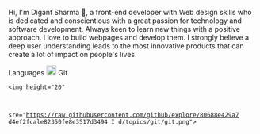 Hi, I'm Digant Sharma 🌻, a front-end developer  with Web design skills who is dedicated and conscientious with a great passion for technology and software development. Always keen to learn new things with a positive approach. I love to build webpages and develop them. I strongly believe a deep user understanding leads to the most innovative products that can create a lot of impact on people's lives.

Languages
<code><img height="20"
src="https://raw.githubusercontent.com/digantsharma1998/digantsharma1998.github.io/main/CSS3.png"></code>
Git

<code><img height="20"

sre="https://raw.githubusercontent.com/github/explore/80688e429a7 d4ef2fcale82350fe8e3517d3494
I d/topics/git/git.png"></code>
